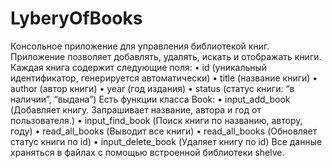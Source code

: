 # LyberyOfBooks
Консольное приложение для управления библиотекой книг. Приложение позволяет добавлять, удалять, искать и отображать книги. Каждая книга содержит следующие поля: • id (уникальный идентификатор, генерируется автоматически) • title (название книги) • author (автор книги) • year (год издания) • status (статус книги: “в наличии”, “выдана”) Есть функции класса Book: • input_add_book (Добавляет книгу. Запрашивает название, автора и год от пользователя.) • input_find_book (Поиск книги по названию, автору, году) • read_all_books (Выводит все книги) • read_all_books (Обновляет статус книги по id) • input_delete_book (Удаляет книгу по id) Все данные храняться в файлах с помощью встроенной библиотеки shelve.
